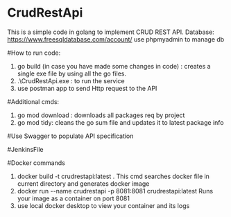 # CrudRestApi
This is a simple code in golang to implement CRUD REST API.
Database: 
https://www.freesqldatabase.com/account/
use phpmyadmin to manage db

#How to run code:
1) go build (in case you have made some changes in code) : creates a single exe file by using all the go files.
2) .\CrudRestApi.exe : to run the service
3) use postman app to send Http request to the API

#Additional cmds:
1) go mod download : downloads all packages req by project
2) go mod tidy: cleans the go sum file and updates it to latest package info

#Use Swagger to populate API specification

#JenkinsFile

#Docker commands
1) docker build -t crudrestapi:latest .
   This cmd searches docker file in current directory and generates docker image
2) docker run --name crudrestapi -p 8081:8081 crudrestapi:latest
    Runs your image as a container on port 8081
3) use local docker desktop to view your container and its logs
